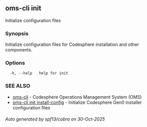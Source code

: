 ## oms-cli init

Initialize configuration files

### Synopsis

Initialize configuration files for Codesphere installation and other components.

### Options

```
  -h, --help   help for init
```

### SEE ALSO

* [oms-cli](oms-cli.md)	 - Codesphere Operations Management System (OMS)
* [oms-cli init install-config](oms-cli_init_install-config.md)	 - Initialize Codesphere Gen0 installer configuration files

###### Auto generated by spf13/cobra on 30-Oct-2025
